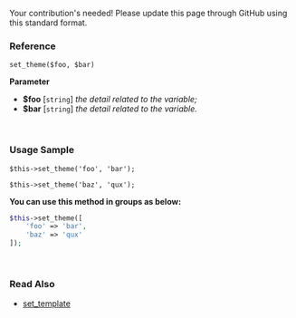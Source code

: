 Your contribution's needed!
Please update this page through GitHub using this standard format.

### Reference
`set_theme($foo, $bar)`

**Parameter**
* **$foo** [`string`] *the detail related to the variable;*
* **$bar** [`string`] *the detail related to the variable.*

&nbsp;

### Usage Sample
`$this->set_theme('foo', 'bar');`

`$this->set_theme('baz', 'qux');`

**You can use this method in groups as below:**
```php
$this->set_theme([
    'foo' => 'bar',
    'baz' => 'qux'
]);
```

&nbsp;

### Read Also
* [set_template](./set_template)
